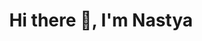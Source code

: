 
<div id="header" align="center">
  <h1>Hi there 👋, I'm Nastya</h1>
<!--
**Katyzina/katyzina** is a ✨ _special_ ✨ repository because its `README.md` (this file) appears on your GitHub profile.

##Languages and tools
<img src="https://cdn.jsdelivr.net/gh/devicons/devicon@latest/devicon.min.css" 
  title="js" width="40"/>&nbsp;
          
